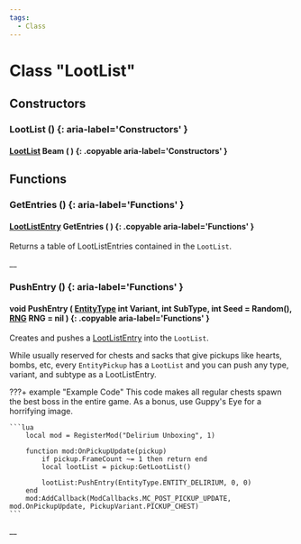 ```yaml
---
tags:
  - Class
---
```

# Class "LootList"

## Constructors
### LootList () {: aria-label='Constructors' }
#### [LootList](LootList.md) Beam ( )  {: .copyable aria-label='Constructors' }

## Functions

### GetEntries () {: aria-label='Functions' }
#### [LootListEntry](LoostListEntry.md) GetEntries ( ) {: .copyable aria-label='Functions' }
Returns a table of LootListEntries contained in the `LootList`.

__
### PushEntry () {: aria-label='Functions' }
#### void PushEntry ( [EntityType](https://wofsauge.github.io/IsaacDocs/rep/enums/EntityType.html) int Variant, int SubType, int Seed = Random(), [RNG](RNG.md) RNG = nil ) {: .copyable aria-label='Functions' }
Creates and pushes a [LootListEntry](LoostListEntry.md) into the `LootList`.

While usually reserved for chests and sacks that give pickups like hearts, bombs, etc, every `EntityPickup` has a `LootList` and you can push any type, variant, and subtype as a LootListEntry.

???+ example "Example Code"
    This code makes all regular chests spawn the best boss in the entire game. As a bonus, use Guppy's Eye for a horrifying image.

    ```lua
		local mod = RegisterMod("Delirium Unboxing", 1)

		function mod:OnPickupUpdate(pickup)
			if pickup.FrameCount ~= 1 then return end
			local lootList = pickup:GetLootList()
			
			lootList:PushEntry(EntityType.ENTITY_DELIRIUM, 0, 0)
		end
		mod:AddCallback(ModCallbacks.MC_POST_PICKUP_UPDATE, mod.OnPickupUpdate, PickupVariant.PICKUP_CHEST)
    ```

__